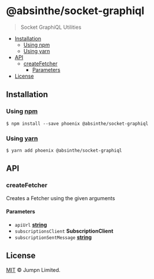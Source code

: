 # @absinthe/socket-graphiql

> Socket GraphiQL Utilities

<!-- START doctoc generated TOC please keep comment here to allow auto update -->
<!-- DON'T EDIT THIS SECTION, INSTEAD RE-RUN doctoc TO UPDATE -->
<!-- END doctoc -->

- [Installation](#installation)
  - [Using npm](#using-npm)
  - [Using yarn](#using-yarn)
- [API](#api)
  - [createFetcher](#createfetcher)
    - [Parameters](#parameters)
- [License](#license)

<!-- END doctoc generated TOC please keep comment here to allow auto update -->

## Installation

### Using [npm](https://docs.npmjs.com/cli/npm)

    $ npm install --save phoenix @absinthe/socket-graphiql

### Using [yarn](https://yarnpkg.com)

    $ yarn add phoenix @absinthe/socket-graphiql

## API

<!-- Generated by documentation.js. Update this documentation by updating the source code. -->

### createFetcher

Creates a Fetcher using the given arguments

#### Parameters

- `apiUrl` **[string](https://developer.mozilla.org/docs/Web/JavaScript/Reference/Global_Objects/String)**
- `subscriptionsClient` **SubscriptionClient**
- `subscriptionSentMessage` **[string](https://developer.mozilla.org/docs/Web/JavaScript/Reference/Global_Objects/String)**

## License

[MIT](LICENSE.txt) :copyright: Jumpn Limited.

